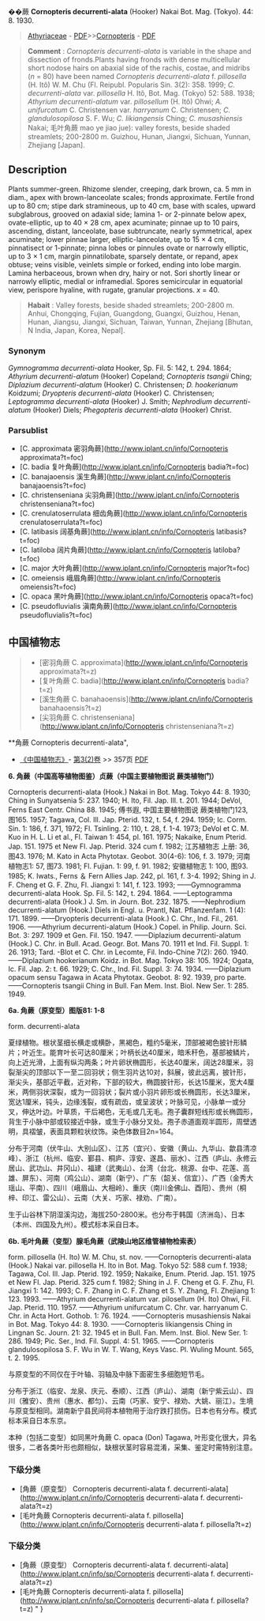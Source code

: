 
��蕨 **Cornopteris decurrenti-alata** (Hooker) Nakai Bot. Mag. (Tokyo). 44: 8. 1930.

> [Athyriaceae](http://www.iplant.cn/info/Athyriaceae?t=foc) - [PDF](http://www.iplant.cn/foc/pdf/Athyriaceae.pdf)>>[Cornopteris](http://www.iplant.cn/info/Cornopteris?t=foc) - [PDF](http://www.iplant.cn/foc/pdf/Cornopteris.pdf)

> **Comment** : 
> *Cornopteris decurrenti-alata* is variable in the shape and dissection of fronds.Plants having fronds with dense multicellular short nodose hairs on abaxial side of the rachis, costae, and midribs (*n* = 80) have been named *Cornopteris decurrenti-alata* f. *pillosella* (H. Itô) W. M. Chu (Fl. Reipubl. Popularis Sin. 3(2): 358. 1999; *C. decurrenti-alata* var. *pillosella* H. Itô, Bot. Mag. (Tokyo) 52: 588. 1938; *Athyrium decurrenti-alatum* var. *pillosellum* (H. Itô) Ohwi; *A. unifurcatum* C. Christensen var. *harryanum* C. Christensen; *C. glandulosopilosa* S. F. Wu; *C. likiangensis* Ching; *C. musashiensis* Nakai; 毛叶角蕨 mao ye jiao jue): valley forests, beside shaded streamlets; 200-2800 m. Guizhou, Hunan, Jiangxi, Sichuan, Yunnan, Zhejiang [Japan].

## Description

Plants summer-green. Rhizome slender, creeping, dark brown, ca. 5 mm in diam., apex with brown-lanceolate scales; fronds approximate. Fertile frond up to 80 cm; stipe dark stramineous, up to 40 cm, base with scales, upward subglabrous, grooved on adaxial side; lamina 1- or 2-pinnate below apex, ovate-elliptic, up to 40 × 28 cm, apex acuminate; pinnae up to 10 pairs, ascending, distant, lanceolate, base subtruncate, nearly symmetrical, apex acuminate; lower pinnae larger, elliptic-lanceolate, up to 15 × 4 cm, pinnatisect or 1-pinnate; pinna lobes or pinnules ovate or narrowly elliptic, up to 3 × 1 cm, margin pinnatilobate, sparsely dentate, or repand, apex obtuse; veins visible, veinlets simple or forked, ending into lobe margin. Lamina herbaceous, brown when dry, hairy or not. Sori shortly linear or narrowly elliptic, medial or inframedial. Spores semicircular in equatorial view, perispore hyaline, with rugate, granular projections. *x* = 40.

> **Habait** : 
> Valley forests, beside shaded streamlets; 200-2800 m. Anhui, Chongqing, Fujian, Guangdong, Guangxi, Guizhou, Henan, Hunan, Jiangsu, Jiangxi, Sichuan, Taiwan, Yunnan, Zhejiang [Bhutan, N India, Japan, Korea, Nepal].

### Synonym
*Gymnogramma decurrenti-alata* Hooker, Sp. Fil. 5: 142, t. 294. 1864; *Athyrium decurrenti-alatum* (Hooker) Copeland; *Cornopteris tsangii* Ching; *Diplazium decurrenti-alatum* (Hooker) C. Christensen; *D. hookerianum* Koidzumi; *Dryopteris decurrenti-alata* (Hooker) C. Christensen; *Leptogramma decurrenti-alata* (Hooker) J. Smith; *Nephrodium decurrenti-alatum* (Hooker) Diels; *Phegopteris decurrenti-alata* (Hooker) Christ.

### Parsublist

* [C.  approximata  密羽角蕨](http://www.iplant.cn/info/Cornopteris approximata?t=foc)
* [C.  badia  复叶角蕨](http://www.iplant.cn/info/Cornopteris badia?t=foc)
* [C.  banajaoensis  溪生角蕨](http://www.iplant.cn/info/Cornopteris banajaoensis?t=foc)
* [C.  christenseniana  尖羽角蕨](http://www.iplant.cn/info/Cornopteris christenseniana?t=foc)
* [C.  crenulatoserrulata  细齿角蕨](http://www.iplant.cn/info/Cornopteris crenulatoserrulata?t=foc)
* [C.  latibasis  阔基角蕨](http://www.iplant.cn/info/Cornopteris latibasis?t=foc)
* [C.  latiloba  阔片角蕨](http://www.iplant.cn/info/Cornopteris latiloba?t=foc)
* [C.  major  大叶角蕨](http://www.iplant.cn/info/Cornopteris major?t=foc)
* [C.  omeiensis  峨眉角蕨](http://www.iplant.cn/info/Cornopteris omeiensis?t=foc)
* [C.  opaca  黑叶角蕨](http://www.iplant.cn/info/Cornopteris opaca?t=foc)
* [C.  pseudofluvialis  滇南角蕨](http://www.iplant.cn/info/Cornopteris pseudofluvialis?t=foc)

## 中国植物志

> * [密羽角蕨  C.  approximata](http://www.iplant.cn/info/Cornopteris approximata?t=z)
> * [复叶角蕨  C.  badia](http://www.iplant.cn/info/Cornopteris badia?t=z)
> * [溪生角蕨  C.  banahaoensis](http://www.iplant.cn/info/Cornopteris banahaoensis?t=z)
> * [尖羽角蕨  C.  christenseniana](http://www.iplant.cn/info/Cornopteris christenseniana?t=z)

**角蕨 Cornopteris decurrenti-alata",

* [《中国植物志》](http://www.iplant.cn/frps)- [第3(2)卷](http://www.iplant.cn/frps/vol/3(2)) >> 357页 [PDF](http://www.iplant.cn/frps/pdf/3(2)/357.pdf)

**6. 角蕨（中国高等植物图鉴）贞蕨（中国主要植物图说 蕨类植物门）**

Cornopteris decurrenti-alata (Hook.) Nakai in Bot. Mag. Tokyo 44: 8. 1930; Ching in Sunyatsenia 5: 237. 1940; H. Ito, Fil. Jap. Ill. t. 201. 1944; DeVol, Ferns East Centr. China 88. 1945; 傅书遐, 中国主要植物图说 蕨类植物门123, 图165. 1957; Tagawa, Col. Ill. Jap. Pterid. 132, t. 54, f. 294. 1959; Ic. Corm. Sin. 1: 186, f. 371, 1972; Fl. Tsinling. 2: 110, t. 28, f. 1-4. 1973; DeVol et C. M. Kuo in H. L. Li et al., Fl. Taiwan 1: 454, pl. 161. 1975; Nakaike, Enum Pterid. Jap. 151. 1975 et New Fl. Jap. Pterid. 324 cum f. 1982; 江苏植物志 上册: 36, 图43. 1976; M. Kato in Acta Phytotax. Geobot. 30(4-6): 106, f. 3. 1979; 河南植物志1: 57, 图73. 1981; Fl. Fujian. 1: 99, f. 91. 1982; 安徽植物志 1: 100, 图93. 1985; K. Iwats., Ferns ＆ Fern Allies Jap. 242, pl. 161, f. 3-4. 1992; Shing in J. F. Cheng et G. F. Zhu, Fl. Jiangxi 1: 141, f. 123. 1993; ——Gymnogramma decurrenti-alata Hook. Sp. Fil. 5: 142, t. 294. 1864. ——Leptogramma decurrenti-alata (Hook.) J. Sm. in Journ. Bot. 232. 1875. ——Nephrodium decurrenti-alatum (Hook.) Diels in Engl. u. Prantl, Nat. Pflanzenfam. 1 (4): 171. 1899. ——Dryopteris decurrenti-alata (Hook.) C. Chr., Ind. Fil., 261. 1906. ——Athyrium decurrenti-alatum (Hook.) Copel. in Philip. Journ. Sci. Bot. 3: 297. 1909 et Gen. Fil. 150. 1947. ——Diplazium decurrenti-alatum (Hook.) C. Chr. in Bull. Acad. Geogr. Bot. Mans 70. 1911 et Ind. Fil. Suppl. 1: 26. 1913; Tard. -Blot et C. Chr. in Lecomte, Fil. Indo-Chine 7(2): 260. 1940. ——Diplazium hookerianum Koidz. in Bot. Mag. Tokyo 38: 105. 1924; Ogata, Ic. Fil. Jap. 2: t. 66. 1929; C. Chr., Ind. Fil. Suppl. 3: 74. 1934. ——Diplazium opacum sensu Tagawa in Acata Phytotax. Geobot. 8: 92. 1939, pro parte. ——Cornopteris tsangii Ching in Bull. Fan Mem. Inst. Biol. New Ser. 1: 285. 1949.

**6a. 角蕨（原变型）图版81: 1-8**

form. decurrenti-alata

夏绿植物。根状茎细长横走或横卧，黑褐色，粗约5毫米，顶部被褐色披针形鳞片；叶近生。能育叶长可达80厘米；叶柄长达40厘米，暗禾秆色，基部被鳞片，向上近光滑，上面有纵沟两条；叶片卵状椭圆形，长达40厘米，阔达28厘米，羽裂渐尖的顶部以下一至二回羽状；侧生羽片达10对，斜展，彼此远离，披针形，渐尖头，基部近平截，近对称，下部的较大，椭圆披针形，长达15厘米，宽大4厘米，两侧羽状深裂，或为一回羽状；裂片或小羽片卵形或长椭圆形，长达3厘米，宽达1厘米，钝头，边缘浅裂，或有疏齿，或呈波状；叶脉可见，小脉单一或分叉，伸达叶边。叶草质，干后褐色，无毛或几无毛。孢子囊群短线形或长椭圆形，背生于小脉中部或较接近中脉，或生于小脉分叉处。孢子赤道面观半圆形，周壁透明，具褶皱，表面具颗粒状纹饰。染色体数目2n=164。

分布于河南（伏牛山、大别山区）、江苏（宜兴）、安徽（黄山、九华山、歙县清凉峰）、浙江（杭州、临安、鄞县、桐庐、淳安、遂昌、丽水）、江西（庐山、永修云居山、武功山、井冈山）、福建（武夷山）、台湾（台北、桃源、台中、花莲、高雄、屏东）、河南（鸡公山）、湖南（新宁）、广东（韶关、信宜））、广西（金秀大瑶山、平南）、四川（峨眉山、大相岭）、重庆（南川金佛山、酉阳）、贵州（桐梓、印江、雷公山）、云南（大关、巧家、禄劝、广南）。

生于山谷林下阴湿溪沟边，海拔250-2800米。也分布于韩国（济洲岛）、日本（本州、四国及九州）。模式标本采自日本。

**6b. 毛叶角蕨（变型）腺毛角蕨（武陵山地区维管植物检索表）**

form. pillosella (H. Ito) W. M. Chu, st. nov. ——Cornopteris decurrenti-alata (Hook.) Nakai var. pillosella H. Ito in Bot. Mag. Tokyo 52: 588 cum f. 1938; Tagawa, Col. Ill. Jap. Pterid. 192. 1959; Nakaike, Enum. Pterid. Jap. 151. 1975 et New Fl. Jap. Pterid. 325 cum f. 1982; Shing in J. F. Cheng et G. F. Zhu, Fl. Jiangxi 1: 142. 1993; C. F. Zhang in C. F. Zhang et S. Y. Zhang, Fl. Zhejiang 1: 123. 1993. ——Athyrium decurrenti-alatum var. pilosellum (H. Ito) Ohwi, Fil. Jap. Pterid. 110. 1957. ——Athyrium unifurcatum C. Chr. var. harryanum C. Chr. in Acta Hort. Gothob. 1: 76. 1924. ——Cornopteris musashiensis Nakai in Bot. Mag. Tokyo 44: 8. 1930. ——Cornopteris likiangensis Ching in Lingnan Sc. Journ. 21: 32. 1945 et in Bull. Fan. Mem. Inst. Biol. New Ser. 1: 286. 1949; Pic. Ser., Ind. Fil. Suppl. 4: 51. 1965. ——Cornopteris glandulosopilosa S. F. Wu in W. T. Wang, Keys Vasc. Pl. Wuling Mount. 565, t. 2. 1995.

与原变型的不同仅在于叶轴、羽轴及中脉下面密生多细胞短节毛。

分布于浙江（临安、龙泉、庆元、泰顺）、江西（庐山）、湖南（新宁紫云山）、四川（雅安）、贵州（惠水、都匀）、云南（巧家、安宁、禄劝、大姚、丽江）。生境与原变型相同。湖南新宁县民间将本植物用于治疗跌打损伤。日本也有分布。模式标本采自日本东京。

本种（包括二变型）如同黑叶角蕨 C. opaca (Don) Tagawa, 叶形变化很大，异名很多，二者各类叶形也颇相似，缺根状茎时容易混淆，采集、鉴定时需特别注意。

### 下级分类
* [角蕨（原变型）  Cornopteris decurrenti-alata f. decurrenti-alata](http://www.iplant.cn/info/Cornopteris decurrenti-alata f. decurrenti-alata?t=z)
* [毛叶角蕨  Cornopteris decurrenti-alata f. pillosella](http://www.iplant.cn/info/Cornopteris decurrenti-alata f. pillosella?t=z)

### 下级分类
* [角蕨（原变型）  Cornopteris decurrenti-alata f. decurrenti-alata](http://www.iplant.cn/info/sp/Cornopteris decurrenti-alata f. decurrenti-alata?t=z)
* [毛叶角蕨  Cornopteris decurrenti-alata f. pillosella](http://www.iplant.cn/info/sp/Cornopteris decurrenti-alata f. pillosella?t=z)
"
}